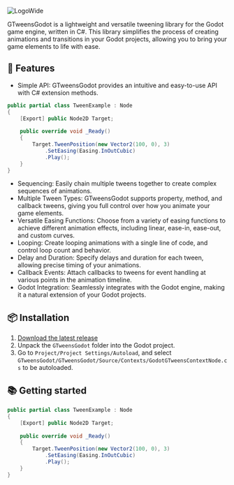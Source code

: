 ![LogoWide](https://github.com/Guillemsc/GTweensGodot/assets/17142208/704636fa-27da-42c3-b9c5-a5bc6e6a870c)

GTweensGodot
is a lightweight and versatile tweening library for the Godot game engine, written in C#. 
This library simplifies the process of creating animations and transitions in your Godot projects, allowing you to bring your game elements to life with ease.

## 🤜 Features
- Simple API: GTweensGodot provides an intuitive and easy-to-use API with C# extension methods.
```csharp
public partial class TweenExample : Node
{
    [Export] public Node2D Target;
	
    public override void _Ready()
    {
        Target.TweenPosition(new Vector2(100, 0), 3)
            .SetEasing(Easing.InOutCubic)
            .Play();
    }
}
```
- Sequencing: Easily chain multiple tweens together to create complex sequences of animations.
- Multiple Tween Types: GTweensGodot supports property, method, and callback tweens, giving you full control over how you animate your game elements.
- Versatile Easing Functions: Choose from a variety of easing functions to achieve different animation effects, including linear, ease-in, ease-out, and custom curves.
- Looping: Create looping animations with a single line of code, and control loop count and behavior.
- Delay and Duration: Specify delays and duration for each tween, allowing precise timing of your animations.
- Callback Events: Attach callbacks to tweens for event handling at various points in the animation timeline.
- Godot Integration: Seamlessly integrates with the Godot engine, making it a natural extension of your Godot projects.

## 📦 Installation
1. [Download the latest release](https://github.com/Guillemsc/GTweensGodot/releases/latest)
2.  Unpack the `GTweensGodot` folder into the Godot project.
3.  Go to `Project/Project Settings/Autoload`, and select `GTweensGodot/GTweensGodot/Source/Contexts/GodotGTweensContextNode.cs` to be autoloaded.

## 📚 Getting started
```csharp
public partial class TweenExample : Node
{
    [Export] public Node2D Target;
	
    public override void _Ready()
    {
        Target.TweenPosition(new Vector2(100, 0), 3)
            .SetEasing(Easing.InOutCubic)
            .Play();
    }
}
```
